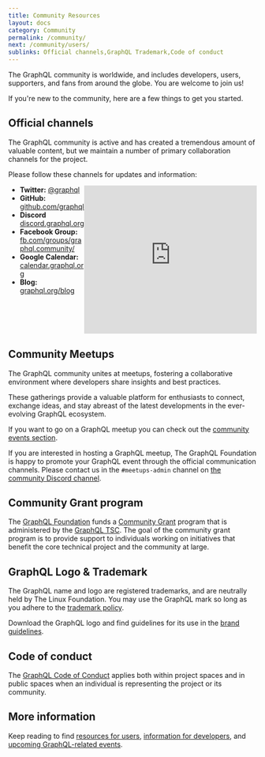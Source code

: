```yaml
---
title: Community Resources
layout: docs
category: Community
permalink: /community/
next: /community/users/
sublinks: Official channels,GraphQL Trademark,Code of conduct
---
```


The GraphQL community is worldwide, and includes developers, users, supporters, and fans from around the globe. You are welcome to join us!

If you're new to the community, here are a few things to get you started.

## Official channels

The GraphQL community is active and has created a tremendous amount of valuable content, but we maintain a number of primary collaboration channels for the project.

Please follow these channels for updates and information:

<div style="float:right;"><iframe src="https://discordapp.com/widget?id=625400653321076807&theme=dark" width="350" height="300" allowtransparency="true" frameborder="0" sandbox="allow-popups allow-popups-to-escape-sandbox allow-same-origin allow-scripts"></iframe></div>

- **Twitter:** [@graphql](https://twitter.com/graphql)
- **GitHub:** [github.com/graphql](https://github.com/graphql)
- **Discord** [discord.graphql.org](https://discord.graphql.org)
- **Facebook Group:** [fb.com/groups/graphql.community/](https://www.facebook.com/groups/graphql.community/)
- **Google Calendar:** [calendar.graphql.org](https://calendar.graphql.org)
- **Blog:** [graphql.org/blog](/blog/)

<div style="clear:both;"></div>

## Community Meetups

The GraphQL community unites at meetups, fostering a collaborative environment where developers share insights and best practices.

These gatherings provide a valuable platform for enthusiasts to connect, exchange ideas, and stay abreast of the latest developments in the ever-evolving GraphQL ecosystem.

If you want to go on a GraphQL meetup you can check out the [community events section](/community/upcoming-events/#meetups).

If you are interested in hosting a GraphQL meetup, The GraphQL Foundation is happy to promote your GraphQL event through the official communication channels.
Please contact us in the `#meetups-admin` channel on [the community Discord channel](/community/#official-channels).

## Community Grant program

The [GraphQL Foundation](/foundation) funds a [Community Grant](/foundation/community-grant/) program that is administered by the [GraphQL TSC](/community/developers/#technical-governance). The goal of the community grant program is to provide support to individuals working on initiatives that benefit the core technical project and the community at large.

## GraphQL Logo & Trademark

The GraphQL name and logo are registered trademarks, and are neutrally held by The Linux Foundation. You may use the GraphQL mark so long as you adhere to the [trademark policy](https://lfprojects.org/policies/trademark-policy/).

Download the GraphQL logo and find guidelines for its use in the [brand guidelines](/brand).

## Code of conduct

The [GraphQL Code of Conduct](/codeofconduct/) applies both within project spaces and in public spaces when an individual is representing the project or its community.

## More information

Keep reading to find [resources for users](/community/users/), [information for developers](/community/developers/), and [upcoming GraphQL-related events](/community/upcoming-events/).
